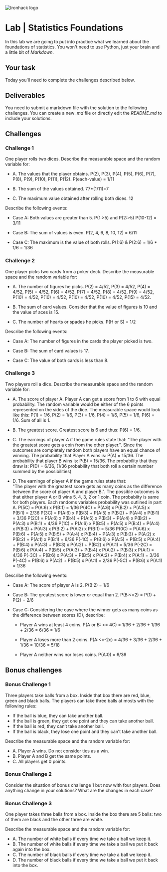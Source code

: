 ![Ironhack logo](https://i.imgur.com/1QgrNNw.png)

# Lab | Statistics Foundations
In this lab we are going to put into practice what we learned about the foundations of statistics. You won't need to use Python, just your brain and a little bit of *Markdown*. 

## Your task
Today you'll need to complete the challenges described below.

## Deliverables
You need to submit a markdown file with the solution to the following challenges. You can create a new *.md* file or directly edit the *README.md* to include your solutions.

## Challenges
### Challenge 1
One player rolls two dices. Describe the measurable space and the random variable for:
* A. The values that the player obtains.
P(2), P(3), P(4), P(5), P(6), P(7), P(8), P(9), P(10), P(11), P(12). P(each-value) = 1/11

* B. The sum of the values obtained.
77*(1/11)=7

* C. The maximum value obtained after rolling both dices.
12

Describe the following events:
* Case A: Both values are greater than 5.
P(1:>5) and P(2:>5) P(10-12) = 3/11

* Case B: The sum of values is even.
P(2, 4, 6, 8, 10, 12) = 6/11

* Case C: The maximum is the value of both rolls.
P(1:6) & P(2:6) = 1/6 * 1/6 = 1/36

### Challenge 2
One player picks two cards from a poker deck. Describe the measurable space and the random variable for:

* A. The number of figures he picks.
P(2) = 4/52, P(3) = 4/52, P(4) = 4/52, P(5) = 4/52, P(6) = 4/52, P(7) = 4/52, P(8) = 4/52, P(9) = 4/52, P(10) = 4/52, P(10) = 4/52, P(10) = 4/52, P(10) = 4/52, P(15) = 4/52.


* B. The sum of card values. Consider that the value of figures is 10 and the value of aces is 15.


* C. The number of hearts or spades he picks.
P(H or S) = 1/2

Describe the following events:
* Case A: The number of figures in the cards the player picked is two.

* Case B: The sum of card values is 17.

* Case C: The value of both cards is less than 8.

### Challenge 3
Two players roll a dice. Describe the measurable space and the random variable for:

* A. The score of player A.
Player A can get a score from 1 to 6 with equal probability. The random variable would be either of the 6 points represented on the sides of the dice.
The measurable space would look like this:
P(1) = 1/6, P(2) = 1/6, P(3) = 1/6, P(4) = 1/6, P(5) = 1/6, P(6) = 1/6. Sum of all is 1. 

* B. The greatest score.
Greatest score is 6 and thus: P(6) = 1/6.

* C. The earnings of player A if the game rules state that:
"The player with the greatest score gets a coin from the other player.".
Since the outcomes are completely random both players have an equal chance of winning. The probability that Player A wins is: P(A) = 15/36.
The probability that player B wins is: P(B) = 15/36. The probability that they draw  is: P(D) = 6/36, (1/36 probability that both roll a certain number summed by the possibilities)


* D. The earnings of player A if the game rules state that:  
"The player with the greatest score gets as many coins as the difference between the score of player A and player B.". 
The possible outcomes is that either player A or B wins 5, 4, 3, 2 or 1 coin. The probabiity is same for both players. Each randoms variables probability was outlined in part A. 
P(5C) = P(A:6) x P(B:1) = 1/36
P(4C) = P(A:6) x P(B:2) + P(A:5) x P(B:1) = 2/36
P(3C) = P(A:6) x P(B:3) + P(A:5) x P(B:2) + P(A:4) x P(B:1) = 3/36
P(2C) = P(A:6) x P(B:4) + P(A:5) x P(B:3) + P(A:4) x P(B:2) + P(A:3) x P(B:1) = 4/36
P(1C) = P(A:6) x P(B:5) + P(A:5) x P(B:4) + P(A:4) x P(B:3) + P(A:3) x P(B:2) + P(A:2) x P(B:1) = 5/36
P(0C) = P(A:6) x P(B:6) + P(A:5) x P(B:5) + P(A:4) x P(B:4) + P(A:3) x P(B:3) + P(A:2) x P(B:2) + P(A:1) x P(B:1) = 6/36
P(-1C) = P(B:6) x P(A:5) + P(B:5) x P(A:4) + P(B:4) x P(A:3) + P(B:3) x P(A:2) + P(B:2) x P(A:1) = 5/36
P(-2C) = P(B:6) x P(A:4) + P(B:5) x P(A:3) + P(B:4) x P(A:2) + P(B:3) x P(A:1) = 4/36
P(-3C) = P(B:6) x P(A:3) + P(B:5) x P(A:2) + P(B:4) x P(A:1) = 3/36
P(-4C) = P(B:6) x P(A:2) + P(B:5) x P(A:1) = 2/36
P(-5C) = P(B:6) x P(A:1) = 1/36

Describe the following events:
* Case A: The score of player A is 2.
P(B:2) = 1/6

* Case B: The greatest score is lower or equal than 2.
P(B:<=2) = P(1) + P(2) = 2/6

* Case C: Considering the case where the winner gets as many coins as the difference between scores (D), describe: 
  * Player A wins at least 4 coins.
  P(A or B: >= 4C) = 1/36 + 2/36 + 1/36 + 2/36 = 6/36 = 1/6
  
  * Player A loses more than 2 coins.
  P(A:<=-2c) = 4/36 + 3/36 + 2/36 + 1/36 = 10/36 = 5/18
  
  * Player A neither wins nor loses coins.
  P(A:0) = 6/36

## Bonus challenges
### Bonus Challenge 1
Three players take balls from a box. Inside that box there are red, blue, green and black balls. The players can take three balls at mosts with the following rules:

* If the ball is blue, they can take another ball.
* If the ball is green, they get one point and they can take another ball.
* If the ball is red, they can’t take another ball.
* If the ball is black, they lose one point and they can’t take another ball.

Describe the measurable space and the random variable for:
* A. Player A wins. Do not consider ties as a win.
* B. Player A and B get the same points.
* C. All players get 0 points.

### Bonus Challenge 2
Consider the situation of bonus challenge 1 but now with four players. Does anything change in your solutions? What are the changes in each case?

### Bonus Challenge 3
One player takes three balls from a box. Inside the box there are 5 balls: two of them are black and the other three are white. 

Describe the measurable space and the random variable for:
* A. The number of white balls if every time we take a ball we keep it.
* B. The number of white balls if every time we take a ball we put it back again into the box.
* C. The number of black balls if every time we take a ball we keep it.
* D. The number of black balls if every time we take a ball we put it back into the box.